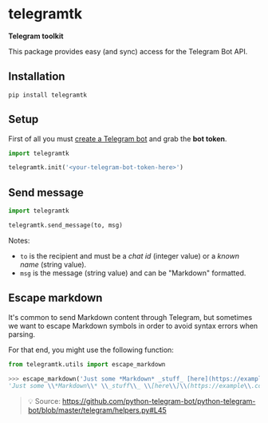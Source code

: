 # telegramtk

**Telegram toolkit**

This package provides easy (and sync) access for the Telegram Bot API.

## Installation

```console
pip install telegramtk
```

## Setup

First of all you must [create a Telegram bot](https://core.telegram.org/bots/features#creating-a-new-bot) and grab the **bot token**.

```python
import telegramtk

telegramtk.init('<your-telegram-bot-token-here>')
```

## Send message

```python
import telegramtk

telegramtk.send_message(to, msg)
```

Notes:

- `to` is the recipient and must be a _chat id_ (integer value) or a _known name_ (string value).
- `msg` is the message (string value) and can be "Markdown" formatted.

## Escape markdown

It's common to send Markdown content through Telegram, but sometimes we want to escape Markdown symbols in order to avoid syntax errors when parsing.

For that end, you might use the following function:

```python
from telegramtk.utils import escape_markdown

>>> escape_markdown('Just some *Markdown* _stuff_ [here](https://example.com/)')
'Just some \\*Markdown\\* \\_stuff\\_ \\[here\\]\\(https://example\\.com/\\)'
```

> 💡 Source: https://github.com/python-telegram-bot/python-telegram-bot/blob/master/telegram/helpers.py#L45
